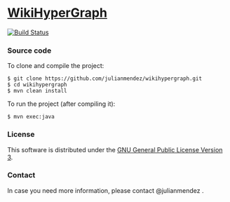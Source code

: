 # [WikiHyperGraph](http://julianmendez.github.io/wikihypergraph/)

[![Build Status](https://travis-ci.org/julianmendez/wikihypergraph.png?branch=master)](https://travis-ci.org/julianmendez/wikihypergraph)


### Source code

To clone and compile the project:
```
$ git clone https://github.com/julianmendez/wikihypergraph.git
$ cd wikihypergraph
$ mvn clean install
```

To run the project (after compiling it):
```
$ mvn exec:java
```


### License

This software is distributed under the [GNU General Public License Version 3](http://www.gnu.org/licenses/gpl-3.0.txt).


### Contact

In case you need more information, please contact @julianmendez .

